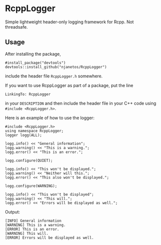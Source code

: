 # RcppLogger

Simple lightweight header-only logging framework for Rcpp. Not threadsafe.

## Usage

After installing the package,

```{r}
#install_package("devtools")
devtools::install_github("njanetos/RcppLogger")
```

include the header file `RcppLogger.h` somewhere.

If you want to use RcppLogger as part of a package, put the line
```
LinkingTo: RcppLogger
```
in your `DESCRIPTION` and then include the header file in your C++ code using `#include <RcppLogger.h>`.

Here is an example of how to use the logger:

```{c++}
#include <RcppLogger.h>
using namespace RcppLogger;
logger logg(ALL);

logg.info() << "General information";
logg.warning() << "This is a warning.";
logg.error() << "This is an error.";

logg.configure(QUIET);

logg.info() << "This won't be displayed.";
logg.warning() << "Neither will this.";
logg.error() << "This also won't be displayed.";

logg.configure(WARNING);

logg.info() << "This won't be displayed";
logg.warning() << "This will.";
logg.error() << "Errors will be displayed as well.";
```

Output:

```{r}
[INFO] General information
[WARNING] This is a warning.
[ERROR] This is an error.
[WARNING] This will.
[ERROR] Errors will be displayed as well.
```

